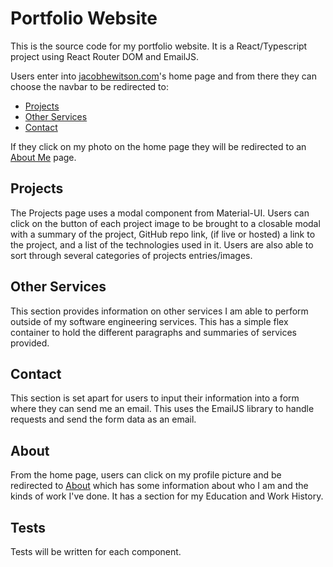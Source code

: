 # Portfolio Website

This is the source code for my portfolio website. It is a React/Typescript project using React Router DOM and EmailJS.

Users enter into [jacobhewitson.com](http://jacobhewitson.com)'s home page and from there they can choose the navbar to be redirected to:

- [Projects](http://jacobhewitson.com/#/projects)
- [Other Services](http://jacobhewitson.com/#/other-services)
- [Contact](http://jacobhewitson.com/#/contact)

If they click on my photo on the home page they will be redirected to an [About Me](http://jacobhewitson.com/#/about) page.

## Projects
The Projects page uses a modal component from Material-UI. Users can click on the button of each project image to be brought to a closable modal with a summary of the project, GitHub repo link, (if live or hosted) a link to the project, and a list of the technologies used in it. Users are also able to sort through several categories of projects entries/images.

## Other Services
This section provides information on other services I am able to perform outside of my software engineering services. This has a simple flex container to hold the different paragraphs and summaries of services provided.

## Contact
This section is set apart for users to input their information into a form where they can send me an email. This uses the EmailJS library to handle requests and send the form data as an email.

## About
From the home page, users can click on my profile picture and be redirected to [About](http://jacobhewitson.com/#/about) which has some information about who I am and the kinds of work I've done. It has a section for my Education and Work History.

## Tests
Tests will be written for each component.
